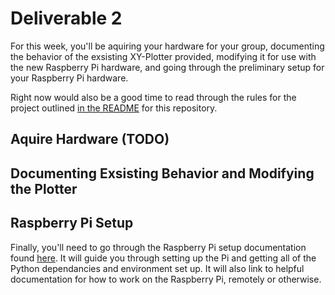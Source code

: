 # Deliverable 2

[//]: # (TODO: Ask herring what "Students make attendance sheet" means, if it's required in these deliverable instrutions)
For this week, you'll be aquiring your hardware for your group, documenting the behavior of the exsisting XY-Plotter provided, modifying it for use with the new Raspberry Pi hardware, and going through the preliminary setup for your Raspberry Pi hardware. 

Right now would also be a good time to read through the rules for the project outlined [in the README](../README.md) for this repository.

## Aquire Hardware (TODO)

[//]: # (TODO: Document aquiring hardware instructions when information becomes available)

## Documenting Exsisting Behavior and Modifying the Plotter



## Raspberry Pi Setup

Finally, you'll need to go through the Raspberry Pi setup documentation found [here](setup/pi_setup.md). It will guide you through setting up the Pi and getting all of the Python dependancies and environment set up. It will also link to helpful documentation for how to work on the Raspberry Pi, remotely or otherwise.